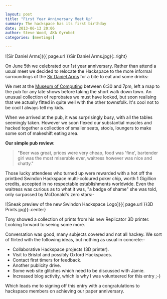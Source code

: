 ```yaml
---

layout: post
title: "First Year Anniversary Meet Up"
summary: The hackspace has its first birthday
date: 2013-06-13 20:06
author: Steve Wood, AKA Gyrobot
categories: [meetings]

---
```


![Sir Daniel Arms]({{ page.url }}Sir Daniel Arms.jpg){:.right}

On June 5th we celebrated our 1st year anniversary. Rather than attend a usual meet we decided to relocate the Hackspace to the more informal surroundings of the [Sir Daniel Arms](http://swindonhistory.blogspot.co.uk/2011/12/sir-daniel-arms.html "http://swindonhistory.blogspot.co.uk/2011/12/sir-daniel-arms.html") for a bite to eat and some drinks:

We met at the [Museum of Computing](http://www.museum-of-computing.org.uk/ "http://www.museum-of-computing.org.uk/") between 6:30 and 7pm, left a map to the pub for any late shows before taking the short walk down town. An unusual collection of reprobates we must have looked, but soon realising that we actually fitted in quite well with the other townsfolk. It's cool not to be cool I always tell my kids.
<!-- more -->

When we arrived at the pub, it was surprisingly busy, with all the tables seemingly taken. However we soon flexed our substantial muscles and hacked together a collection of smaller seats, stools, loungers to make some sort of makeshift eating area.

**Our simple pub review:**

>"Beer was great, prices were very cheap, food was 'fine', bartender girl was the most miserable ever, waitress however was nice and chatty."

Those lucky attendees who turned up were rewarded with a hot off the printbed Swindon Hackspace multi-coloured poker chip, worth 1 Gigillion credits, accepted in no respectable establishments worldwide. Even the waitress was curious as to what it was, "a badge of shame" she was told, only surpassed by McDonald's zero stars:-

![Sneak preview of the new Swindon Hackspace Logo]({{ page.url }}3D Prints.jpg){:.center}

Tony showed a collection of prints from his new Replicator 3D printer. Looking forward to seeing some more.

Conversation was good, many subjects covered and not all hackey. We sort of flirted with the following ideas, but nothing as usual in concrete:-

- Collaborative Hackspace projects (3D printer).
- Visit to Bristol and possibly Oxford Hackspaces.
- Contact first timers for feedback.
- Another publicity drive.
- Some web site glitches which need to be discussed with Jamie.
- Increased blog activity, which is why I was volunteered for this entry ;-)

Which leads me to signing off this entry with a congratulations to hackspace members on achieving our paper anniversary.
